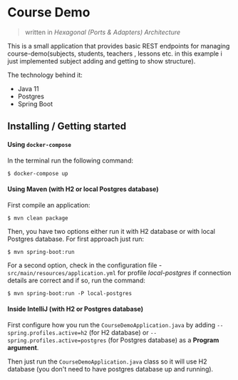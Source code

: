 # Course Demo 
> written in *Hexagonal (Ports & Adapters) Architecture*

This is a small application that provides basic REST endpoints for managing 
course-demo(subjects, students, teachers , lessons etc. in this example i just implemented subject adding and getting to show structure). 

The technology behind it: 
* Java 11
* Postgres
* Spring Boot 

## Installing / Getting started

#### Using `docker-compose`

In the terminal run the following command:
```console
$ docker-compose up
``` 

#### Using Maven (with H2 or local Postgres database)

First compile an application:

```console
$ mvn clean package
```

Then, you have two options either run it with H2 database or with local Postgres database. For first approach just run:

```console
$ mvn spring-boot:run 
```

For a second option, check in the configuration file - `src/main/resources/application.yml` for profile *local-postgres* if connection details are correct and if so, run the command:
```console
$ mvn spring-boot:run -P local-postgres
```

#### Inside IntelliJ (with H2 or Postgres database)

First configure how you run the `CourseDemoApplication.java` by adding `--spring.profiles.active=h2` (for H2 database) or `--spring.profiles.active=postgres` (for Postgres database) as a **Program argument**.

Then just run the `CourseDemoApplication.java` class so it will use H2 database (you don't need to have postgres database up and running).

